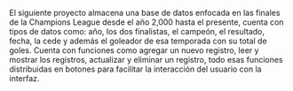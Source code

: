 El siguiente proyecto almacena una base de datos enfocada en las finales de la Champions League desde el año 2,000 hasta el presente, cuenta con tipos de datos como: año, los dos finalistas, el campeón, el resultado, fecha, la cede y además el goleador de esa temporada con su total de goles. 
Cuenta con funciones como agregar un nuevo registro, leer y mostrar los registros, actualizar y eliminar un registro, todo esas funciones distribuidas en botones para facilitar la interacción del usuario con la interfaz.
